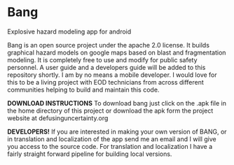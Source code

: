 # Bang
Explosive hazard modeling app for android

Bang is an open source project under the apache 2.0 license. It builds graphical hazard models on google maps based on blast and fragmentation modeling. 
It is completely free to use and modify for public safety personnel. A user guide and
a developers guide will be added to this repository shortly. I am by no means a mobile developer. I would love for this to be a 
living project with EOD technicians from across different communities helping to build and maintain this code. 

****DOWNLOAD INSTRUCTIONS****
To download bang just click on the .apk file in the home directory of this project or download the apk form the project website at defusinguncertainty.org 

****DEVELOPERS!****
If you are interested in making your own version of BANG, or in translation and localization of the app send me an email and I will give you access to the source code. For translation and localization I have a fairly straight forward pipeline for building local versions. 
